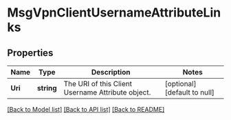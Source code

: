 # MsgVpnClientUsernameAttributeLinks

## Properties
Name | Type | Description | Notes
------------ | ------------- | ------------- | -------------
**Uri** | **string** | The URI of this Client Username Attribute object. | [optional] [default to null]

[[Back to Model list]](../README.md#documentation-for-models) [[Back to API list]](../README.md#documentation-for-api-endpoints) [[Back to README]](../README.md)

